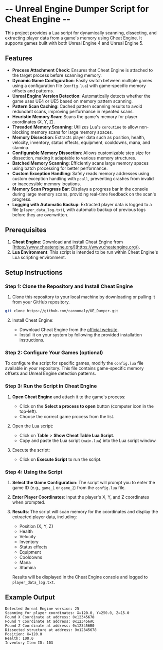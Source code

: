 # -- Unreal Engine Dumper Script for Cheat Engine --
This project provides a Lua script for dynamically scanning, dissecting, and extracting player data from a game's memory using Cheat Engine. It supports games built with both Unreal Engine 4 and Unreal Engine 5.

## Features

- **Process Attachment Check**: Ensures that Cheat Engine is attached to the target process before scanning memory.
- **Dynamic Game Configuration**: Easily switch between multiple games using a configuration file (`config.lua`) with game-specific memory offsets and patterns.
- **Unreal Engine Version Detection**: Automatically detects whether the game uses UE4 or UE5 based on memory pattern scanning.
- **Pattern Scan Caching**: Cached pattern scanning results to avoid redundant scans, improving performance in repeated scans.
- **Heuristic Memory Scan**: Scans the game's memory for player coordinates (X, Y, Z).
- **Threaded Memory Scanning**: Utilizes Lua's `coroutine` to allow non-blocking memory scans for large memory spaces.
- **Memory Dissection**: Extracts player data such as position, health, velocity, inventory, status effects, equipment, cooldowns, mana, and stamina.
- **Configurable Memory Dissection**: Allows customizable step size for dissection, making it adaptable to various memory structures.
- **Batched Memory Scanning**: Efficiently scans large memory spaces using batch processing for better performance.
- **Custom Exception Handling**: Safely reads memory addresses using custom exception handling with `pcall`, preventing crashes from invalid or inaccessible memory locations.
- **Memory Scan Progress Bar**: Displays a progress bar in the console during large memory scans, providing real-time feedback on the scan's progress.
- **Logging with Automatic Backup**: Extracted player data is logged to a file (`player_data_log.txt`), with automatic backup of previous logs before they are overwritten.

## Prerequisites

1. **Cheat Engine**: Download and install Cheat Engine from [https://www.cheatengine.org/](https://www.cheatengine.org/).
2. **Lua Environment**: This script is intended to be run within Cheat Engine's Lua scripting environment.

## Setup Instructions

### Step 1: Clone the Repository and Install Cheat Engine

1. Clone this repository to your local machine by downloading or pulling it from your GitHub repository.

```bash
git clone https://github.com/cannomaly/UE_Dumper.git
```
2. Install Cheat Engine:

   - Download Cheat Engine from the [official website](https://www.cheatengine.org/).
   - Install it on your system by following the provided installation instructions.

### Step 2: Configure Your Games (optional)

To configure the script for specific games, modify the `config.lua` file available in your repository. This file contains game-specific memory offsets and Unreal Engine detection patterns.

### Step 3: Run the Script in Cheat Engine

1. **Open Cheat Engine** and attach it to the game's process:
   - Click on the **Select a process to open** button (computer icon in the top-left).
   - Choose the correct game process from the list.
   
2. Open the Lua script:
   - Click on **Table** > **Show Cheat Table Lua Script**.
   - Copy and paste the Lua script (`main.lua`) into the Lua script window.

3. Execute the script:
   - Click on **Execute Script** to run the script.

### Step 4: Using the Script

1. **Select the Game Configuration**: The script will prompt you to enter the game ID (e.g., `game_1` or `game_2`) from the `config.lua` file.
   
2. **Enter Player Coordinates**: Input the player's X, Y, and Z coordinates when prompted.

3. **Results**: The script will scan memory for the coordinates and display the extracted player data, including:
   - Position (X, Y, Z)
   - Health
   - Velocity
   - Inventory
   - Status effects
   - Equipment
   - Cooldowns
   - Mana
   - Stamina

   Results will be displayed in the Cheat Engine console and logged to `player_data_log.txt`.

## Example Output

```plaintext
Detected Unreal Engine version: 25
Scanning for player coordinates: X=120.0, Y=250.0, Z=15.0
Found X Coordinate at address: 0x12345678
Found Y Coordinate at address: 0x123456AC
Found Z Coordinate at address: 0x123456B0
Dissected structure at address: 0x12345678
Position: X=120.0
Health: 100.0
Inventory Item ID: 103
```
